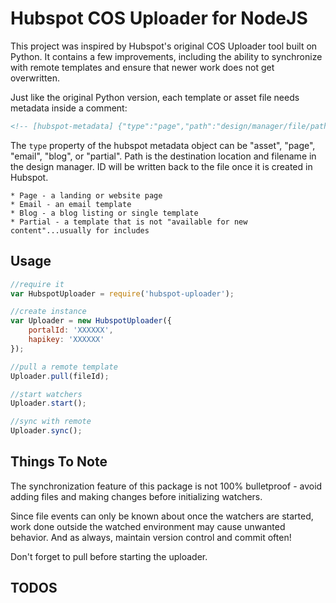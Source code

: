 

# Hubspot COS Uploader for NodeJS

This project was inspired by Hubspot's original COS Uploader tool built on Python.  It contains a few improvements, including the ability to synchronize with remote templates and ensure that newer work does not get overwritten.

Just like the original Python version, each template or asset file needs metadata inside a comment:

``` html
<!-- [hubspot-metadata] {"type":"page","path":"design/manager/file/path/filename.html"} [end-hubspot-metadata] -->
```

The `type` property of the hubspot metadata object can be "asset", "page", "email", "blog", or "partial".  Path is the destination location and filename in the design manager.  ID will be written back to the file once it is created in Hubspot.

	* Page - a landing or website page
	* Email - an email template
	* Blog - a blog listing or single template
	* Partial - a template that is not "available for new content"...usually for includes


## Usage

``` javascript
//require it
var HubspotUploader = require('hubspot-uploader');

//create instance
var Uploader = new HubspotUploader({
	portalId: 'XXXXXX',
	hapikey: 'XXXXXX'
});

//pull a remote template
Uploader.pull(fileId);

//start watchers
Uploader.start();

//sync with remote
Uploader.sync();

```


## Things To Note

The synchronization feature of this package is not 100% bulletproof - avoid adding files and making changes before initializing watchers.

Since file events can only be known about once the watchers are started, work done outside the watched environment may cause unwanted behavior.  And as always, maintain version control and commit often!  

Don't forget to pull before starting the uploader.


## TODOS


